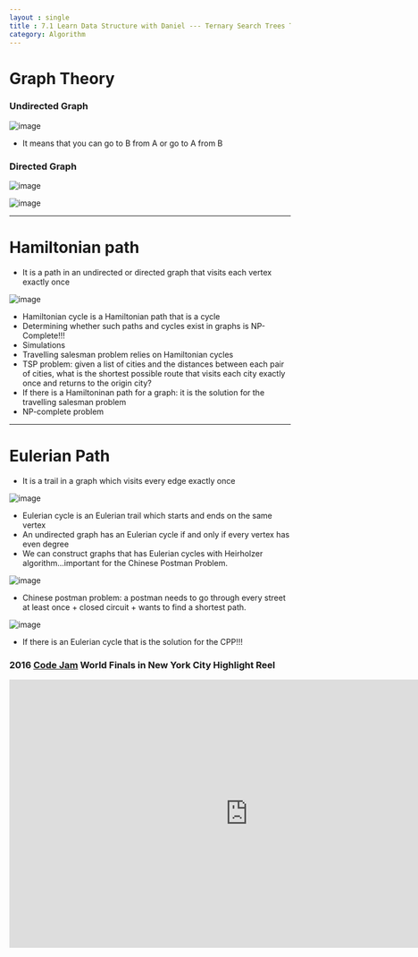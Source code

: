 ```yaml
---
layout : single
title : 7.1 Learn Data Structure with Daniel --- Ternary Search Trees Theory
category: Algorithm
---
```


<script type="text/javascript" async
  src="https://cdn.mathjax.org/mathjax/latest/MathJax.js?config=TeX-MML-AM_CHTML">
</script>

# Graph Theory

### Undirected Graph
![image](http://courses.cs.washington.edu/courses/cse421/07su/hw/hw2dfsb.gif)

- It means that you can go to B from A or go to A from B


### Directed Graph
![image](http://www.mrgeek.me/wp-content/uploads/2014/04/directed-graph.png)


![image](http://embed.wistia.com/deliveries/712da88a887ce673e90a1a088faf5a6397b8fc6f.jpg)

---

# Hamiltonian path
- It is a path in an undirected or directed graph that visits each vertex exactly once

![image](http://support.esri.com/~/media/Support/GISDictionary/Hamiltonian-path.jpg)

- Hamiltonian cycle is a Hamiltonian path that is a cycle
- Determining whether such paths and cycles exist in graphs is NP-Complete!!!
- Simulations
- Travelling salesman problem relies on Hamiltonian cycles
- TSP problem: given a list of cities and the distances between each pair of cities, what is the shortest possible route that visits each city exactly once and returns to the origin city?
- If there is a Hamiltoninan path for a graph: it is the solution for the travelling salesman problem
- NP-complete problem

---

# Eulerian Path
- It is a trail in a graph which visits every edge exactly once

![image](http://4.bp.blogspot.com/-LOrP3erurXs/UZBWITqkF7I/AAAAAAAAAN4/hq6Y-NM1t58/s1600/Screen+shot+2013-05-12+at+8.02.42+PM.png)

- Eulerian cycle is an Eulerian trail which starts and ends on the same vertex
- An undirected graph has an Eulerian cycle if and only if every vertex has even degree
- We can construct graphs that has Eulerian cycles with Heirholzer algorithm...important for the Chinese Postman Problem.


![image](https://encrypted-tbn3.gstatic.com/images?q=tbn:ANd9GcQLf7jrFC4oMD8gEkh37WhNJI5NY4i6cvuv9UzDc25hCh76yrz9)

- Chinese postman problem: a postman needs to go through every street at least once + closed circuit + wants to find a shortest path.

![image](http://p1.bpimg.com/567571/123ffd063684a82f.png)


- If there is an Eulerian cycle that is the solution for the CPP!!!

### 2016 [Code Jam](https://en.wikipedia.org/wiki/Google_Code_Jam) World Finals in New York City Highlight Reel

<div style="max-width:640px; margin:0 auto 10px;" >
<div
style="position: relative;
width:100%;
padding-bottom:56.25%;
height:0;">

<iframe width="854" height="480" src="https://www.youtube.com/embed/g9ebwBWEuCc" frameborder="0" allowfullscreen></iframe>

</div>
</div>
